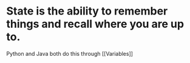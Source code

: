 # State is the ability to remember things and recall where you are up to.
Python and Java both do this through [[Variables]]
